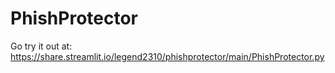 # PhishProtector

Go try it out at: https://share.streamlit.io/legend2310/phishprotector/main/PhishProtector.py
